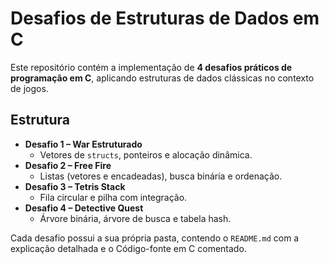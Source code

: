 #  Desafios de Estruturas de Dados em C

Este repositório contém a implementação de **4 desafios práticos de programação em C**, aplicando estruturas de dados clássicas no contexto de jogos.

##  Estrutura

- **Desafio 1 – War Estruturado**
  - Vetores de `structs`, ponteiros e alocação dinâmica.
- **Desafio 2 – Free Fire**
  - Listas (vetores e encadeadas), busca binária e ordenação.
- **Desafio 3 – Tetris Stack**
  - Fila circular e pilha com integração.
- **Desafio 4 – Detective Quest**
  - Árvore binária, árvore de busca e tabela hash.

Cada desafio possui a sua própria pasta, contendo o `README.md` com a explicação detalhada e o Código-fonte em C comentado.
